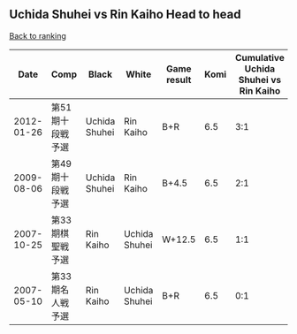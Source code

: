 ## Uchida Shuhei vs Rin Kaiho Head to head

[Back to ranking](../../index.md)




| **Date** | **Comp** | **Black** | **White** | **Game result** | **Komi** | **Cumulative Uchida Shuhei vs Rin Kaiho** | **Uchida Shuhei streak** | **Rin Kaiho streak** | 
| --- | --- | --- | --- | --- | --- | --- | --- | --- |
| 2012-01-26 | 第51期十段戦予選 | Uchida Shuhei | Rin Kaiho | B+R | 6.5 | 3:1 | 3 | 0 | 
| 2009-08-06 | 第49期十段戦予選 | Uchida Shuhei | Rin Kaiho | B+4.5 | 6.5 | 2:1 | 2 | 0 | 
| 2007-10-25 | 第33期棋聖戦予選 | Rin Kaiho | Uchida Shuhei | W+12.5 | 6.5 | 1:1 | 1 | 0 | 
| 2007-05-10 | 第33期名人戦予選 | Rin Kaiho | Uchida Shuhei | B+R | 6.5 | 0:1 | 0 | 1 |




